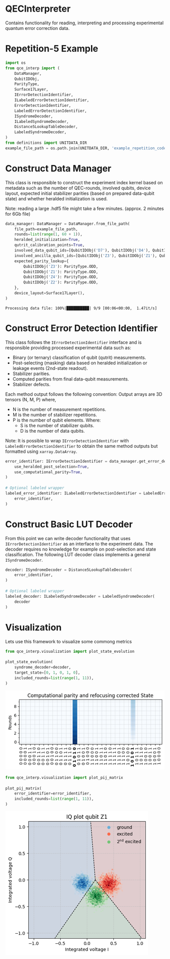 # QECInterpreter
Contains functionality for reading, interpreting and processing experimental quantum error correction data.


Repetition-5 Example
===


```python
import os
from qce_interp import (
    DataManager,
    QubitIDObj,
    ParityType,
    Surface17Layer,
    IErrorDetectionIdentifier,
    ILabeledErrorDetectionIdentifier,
    ErrorDetectionIdentifier,
    LabeledErrorDetectionIdentifier,
    ISyndromeDecoder,
    ILabeledSyndromeDecoder,
    Distance5LookupTableDecoder,
    LabeledSyndromeDecoder,
)
from definitions import UNITDATA_DIR
example_file_path = os.path.join(UNITDATA_DIR, 'example_repetition_code_distance_5.hdf5')
```

Construct Data Manager
===
This class is responsible to construct the experiment index kernel based on metadata such as the number of QEC-rounds, involved qubits, device layout, expected initial stabilizer parities (based on prepared data-qubit state) and whether heralded initialization is used.

Note: reading a large .hdf5 file might take a few minutes. (approx. 2 minutes for 6Gb file)


```python
data_manager: DataManager = DataManager.from_file_path(
    file_path=example_file_path,
    rounds=list(range(1, 60 + 1)),
    heralded_initialization=True,
    qutrit_calibration_points=True,
    involved_data_qubit_ids=[QubitIDObj('D7'), QubitIDObj('D4'), QubitIDObj('D5'), QubitIDObj('D6'), QubitIDObj('D3')],
    involved_ancilla_qubit_ids=[QubitIDObj('Z3'), QubitIDObj('Z1'), QubitIDObj('Z4'), QubitIDObj('Z2')],
    expected_parity_lookup={
        QubitIDObj('Z3'): ParityType.ODD,
        QubitIDObj('Z1'): ParityType.ODD, 
        QubitIDObj('Z4'): ParityType.ODD, 
        QubitIDObj('Z2'): ParityType.ODD,
    },
    device_layout=Surface17Layer(),
)
```

    Processing data file: 100%|██████████| 9/9 [00:06<00:00,  1.47it/s]
    

Construct Error Detection Identifier
===
This class follows the `IErrorDetectionIdentifier` interface and is responsible providing processed experimental data such as:
- Binary (or ternary) classification of qubit (qutrit) measurements. 
- Post-selecting (masking) data based on heralded initialization or leakage events (2nd-state readout).
- Stabilizer parities.
- Computed parities from final data-qubit measurements.
- Stabilizer defects.

Each method output follows the following convention:
Output arrays are 3D tensors (N, M, P) where,
- N is the number of measurement repetitions.
- M is the number of stabilizer repetitions.
- P is the number of qubit elements.
    Where:
    - S is the number of stabilizer qubits.
    - D is the number of data qubits.

Note: It is possible to wrap `IErrorDetectionIdentifier` with `LabeledErrorDetectionIdentifier` to obtain the same method outputs but formatted using `xarray.DataArray`.


```python
error_identifier: IErrorDetectionIdentifier = data_manager.get_error_detection_classifier(
    use_heralded_post_selection=True,
    use_computational_parity=True,
)

# Optional labeled wrapper
labeled_error_identifier: ILabeledErrorDetectionIdentifier = LabeledErrorDetectionIdentifier(
    error_identifier,
)
```

Construct Basic LUT Decoder
===
From this point we can write decoder functionality that uses `IErrorDetectionIdentifier` as an interface to the experiment data. The decoder requires no knowledge for example on post-selection and state classification.
The following LUT decoder class implements a general `ISyndromeDecoder`.


```python
decoder: ISyndromeDecoder = Distance5LookupTableDecoder(
    error_identifier,
)

# Optional labeled wrapper
labeled_decoder: ILabeledSyndromeDecoder = LabeledSyndromeDecoder(
    decoder
)
```

Visualization
===
Lets use this framework to visualize some commong metrics


```python
from qce_interp.visualization import plot_state_evolution

plot_state_evolution(
    syndrome_decoder=decoder,
    target_state=[0, 1, 0, 1, 0],
    included_rounds=list(range(1, 11)),
)
```
 
![png](data/examples_files/examples_9_1.png)
    



```python
from qce_interp.visualization import plot_pij_matrix

plot_pij_matrix(
    error_identifier=error_identifier,
    included_rounds=list(range(1, 11)),
)
```
 
![png](data/examples_files/examples_10_1.png)
    

